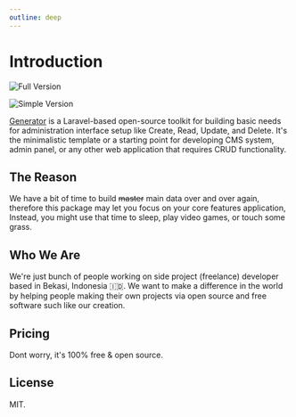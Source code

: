 ```yaml
---
outline: deep
---
```


# Introduction

![Full Version](/full-version.png)

![Simple Version](/simple-version.png)

[Generator](https://github.com/Evdigi-INA/generator) is a Laravel-based open-source toolkit for building basic needs for administration interface setup like Create, Read, Update, and Delete. It's the minimalistic template or a starting point for developing CMS system, admin panel, or any other web application that requires CRUD functionality.

## The Reason

We have a bit of time to build <s>master</s> main data over and over again, therefore this package may let you focus on your core features application, Instead, you might use that time to sleep, play video games, or touch some grass.

## Who We Are

We're just bunch of people working on side project (freelance) developer based in Bekasi, Indonesia 🇮🇩. We want to make a difference in the world by helping people making their own projects via open source and free software such like our creation.

## Pricing

Dont worry, it's 100% free & open source.

## License

MIT.